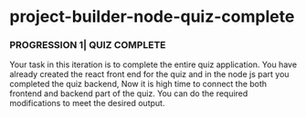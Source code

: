 # project-builder-node-quiz-complete

### PROGRESSION 1| QUIZ COMPLETE
Your task in this iteration is to complete the entire quiz application. You have already created the react front end for the quiz and in the node js part you completed the
quiz backend, Now it is high time to connect the both frontend and backend part of the quiz. You can do the required modifications to meet the desired output.


